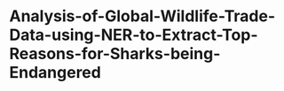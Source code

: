 # Analysis-of-Global-Wildlife-Trade-Data-using-NER-to-Extract-Top-Reasons-for-Sharks-being-Endangered